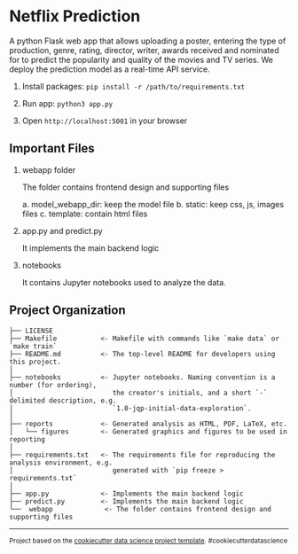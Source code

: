 Netflix Prediction
==============================

A python Flask web app that allows uploading a poster, entering the type of production, genre, rating, director, writer, awards received and nominated for to predict the popularity and quality of the movies and TV series. We deploy the prediction model as a real-time API service.

1. Install packages: `pip install -r /path/to/requirements.txt`

2. Run app: `python3 app.py`

3. Open `http://localhost:5001` in your browser

Important Files
------------

1. webapp folder

    The folder contains frontend design and supporting files

    a. model_webapp_dir: keep the model file
    b. static: keep css, js, images files
    c. template: contain html files

2. app.py and predict.py

   It implements the main backend logic
   
3. notebooks 

   It contains Jupyter notebooks used to analyze the data.



Project Organization
------------

    ├── LICENSE
    ├── Makefile           <- Makefile with commands like `make data` or `make train`
    ├── README.md          <- The top-level README for developers using this project.
    │
    ├── notebooks          <- Jupyter notebooks. Naming convention is a number (for ordering),
    │                         the creator's initials, and a short `-` delimited description, e.g.
    │                         `1.0-jqp-initial-data-exploration`.
    │
    ├── reports            <- Generated analysis as HTML, PDF, LaTeX, etc.
    │   └── figures        <- Generated graphics and figures to be used in reporting
    │
    ├── requirements.txt   <- The requirements file for reproducing the analysis environment, e.g.
    │                         generated with `pip freeze > requirements.txt`
    │
    ├── app.py             <- Implements the main backend logic
    ├── predict.py         <- Implements the main backend logic
    └──  webapp             <- The folder contains frontend design and supporting files



--------

<p><small>Project based on the <a target="_blank" href="https://drivendata.github.io/cookiecutter-data-science/">cookiecutter data science project template</a>. #cookiecutterdatascience</small></p>

